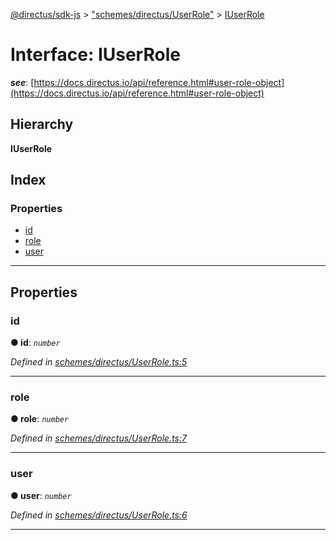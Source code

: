 [@directus/sdk-js](../README.md) > ["schemes/directus/UserRole"](../modules/_schemes_directus_userrole_.md) > [IUserRole](../interfaces/_schemes_directus_userrole_.iuserrole.md)

# Interface: IUserRole

*__see__*: [https://docs.directus.io/api/reference.html#user-role-object](https://docs.directus.io/api/reference.html#user-role-object)

## Hierarchy

**IUserRole**

## Index

### Properties

* [id](_schemes_directus_userrole_.iuserrole.md#id)
* [role](_schemes_directus_userrole_.iuserrole.md#role)
* [user](_schemes_directus_userrole_.iuserrole.md#user)

---

## Properties

<a id="id"></a>

###  id

**● id**: *`number`*

*Defined in [schemes/directus/UserRole.ts:5](https://github.com/janbiasi/sdk-js/blob/a08c70e/src/schemes/directus/UserRole.ts#L5)*

___
<a id="role"></a>

###  role

**● role**: *`number`*

*Defined in [schemes/directus/UserRole.ts:7](https://github.com/janbiasi/sdk-js/blob/a08c70e/src/schemes/directus/UserRole.ts#L7)*

___
<a id="user"></a>

###  user

**● user**: *`number`*

*Defined in [schemes/directus/UserRole.ts:6](https://github.com/janbiasi/sdk-js/blob/a08c70e/src/schemes/directus/UserRole.ts#L6)*

___

